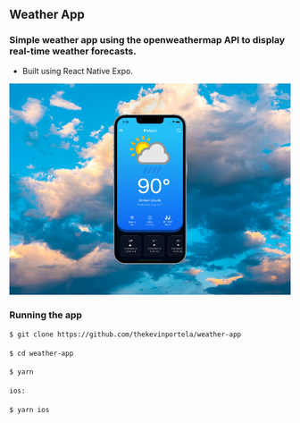 ## Weather App

### Simple weather app using the openweathermap API to display real-time weather forecasts.

- Built using React Native Expo.

<img src="screenshots/WeatherApp.jpeg" />

### Running the app

```sh
$ git clone https://github.com/thekevinportela/weather-app

$ cd weather-app

$ yarn

ios:

$ yarn ios
```

